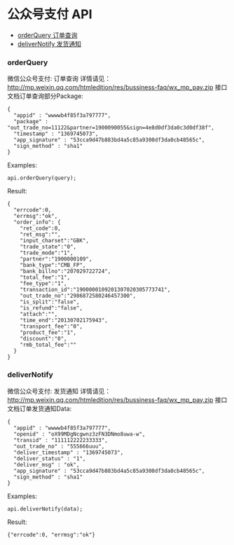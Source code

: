 # 公众号支付 API

- [orderQuery 订单查询](#orderQuery)
- [deliverNotify 发货通知](#deliverNotify)


### orderQuery
微信公众号支付: 订单查询
详情请见：<http://mp.weixin.qq.com/htmledition/res/bussiness-faq/wx_mp_pay.zip> 接口文档订单查询部分Package:
```
{
  "appid" : "wwwwb4f85f3a797777",
  "package" : "out_trade_no=11122&partner=1900090055&sign=4e8d0df3da0c3d0df38f",
  "timestamp" : "1369745073",
  "app_signature" : "53cca9d47b883bd4a5c85a9300df3da0cb48565c",
  "sign_method" : "sha1"
}
```
Examples:
```
api.orderQuery(query);
```
Result:
```
{
  "errcode":0,
  "errmsg":"ok",
  "order_info": {
    "ret_code":0,
    "ret_msg":"",
    "input_charset":"GBK",
    "trade_state":"0",
    "trade_mode":"1",
    "partner":"1900000109",
    "bank_type":"CMB_FP",
    "bank_billno":"207029722724",
    "total_fee":"1",
    "fee_type":"1",
    "transaction_id":"1900000109201307020305773741",
    "out_trade_no":"2986872580246457300",
    "is_split":"false",
    "is_refund":"false",
    "attach":"",
    "time_end":"20130702175943",
    "transport_fee":"0",
    "product_fee":"1",
    "discount":"0",
    "rmb_total_fee":""
  }
}
```

### deliverNotify
微信公众号支付: 发货通知
详情请见：<http://mp.weixin.qq.com/htmledition/res/bussiness-faq/wx_mp_pay.zip> 接口文档订单发货通知Data:
```
{
  "appid" : "wwwwb4f85f3a797777",
  "openid" : "oX99MDgNcgwnz3zFN3DNmo8uwa-w",
  "transid" : "111112222233333",
  "out_trade_no" : "555666uuu",
  "deliver_timestamp" : "1369745073",
  "deliver_status" : "1",
  "deliver_msg" : "ok",
  "app_signature" : "53cca9d47b883bd4a5c85a9300df3da0cb48565c",
  "sign_method" : "sha1"
}
```
Examples:
```
api.deliverNotify(data);
```
Result:
```
{"errcode":0, "errmsg":"ok"}